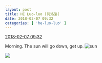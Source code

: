 ```yaml
---
layout: post
title: HE Luo-luo (何洛洛)
date: 2018-02-07 09:32
categories: [ 'he-luo-luo' ]
---
```


<div class="weibo-info">
  <a href="https://weibo.com/6117570574/G1YP8tv1K">2018-02-07 09:32</a>
</div>

Morning. The sun will go down, get up. ![sun](https://img.t.sinajs.cn/t4/appstyle/expression/ext/normal/e5/sun.gif)

<!-- more -->

<a href="https://wx2.sinaimg.cn/mw690/006G0Hz8gy1fo7mox2a60j32bu2bv1l3.jpg">
  <img class="weibo-pic-preview" src="https://wx2.sinaimg.cn/orj360/006G0Hz8gy1fo7mox2a60j32bu2bv1l3.jpg" />
</a>
